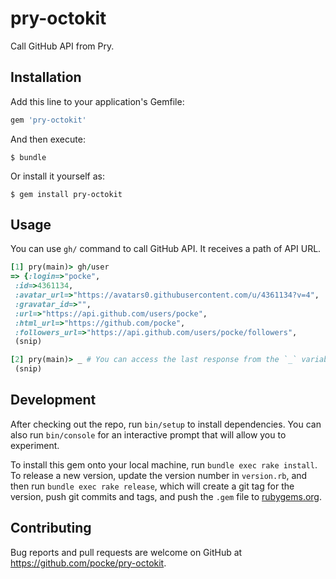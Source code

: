 # pry-octokit

Call GitHub API from Pry.

## Installation

Add this line to your application's Gemfile:

```ruby
gem 'pry-octokit'
```

And then execute:

    $ bundle

Or install it yourself as:

    $ gem install pry-octokit

## Usage

You can use `gh/` command to call GitHub API. It receives a path of API URL.

```ruby
[1] pry(main)> gh/user
=> {:login=>"pocke",
 :id=>4361134,
 :avatar_url=>"https://avatars0.githubusercontent.com/u/4361134?v=4",
 :gravatar_id=>"",
 :url=>"https://api.github.com/users/pocke",
 :html_url=>"https://github.com/pocke",
 :followers_url=>"https://api.github.com/users/pocke/followers",
 (snip)

[2] pry(main)> _ # You can access the last response from the `_` variable.
 (snip)
```

## Development

After checking out the repo, run `bin/setup` to install dependencies. You can also run `bin/console` for an interactive prompt that will allow you to experiment.

To install this gem onto your local machine, run `bundle exec rake install`. To release a new version, update the version number in `version.rb`, and then run `bundle exec rake release`, which will create a git tag for the version, push git commits and tags, and push the `.gem` file to [rubygems.org](https://rubygems.org).

## Contributing

Bug reports and pull requests are welcome on GitHub at https://github.com/pocke/pry-octokit.
